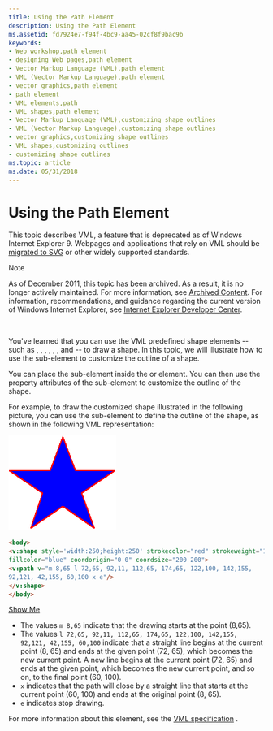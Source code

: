 ```yaml
---
title: Using the Path Element
description: Using the Path Element
ms.assetid: fd7924e7-f94f-4bc9-aa45-02cf8f9bac9b
keywords:
- Web workshop,path element
- designing Web pages,path element
- Vector Markup Language (VML),path element
- VML (Vector Markup Language),path element
- vector graphics,path element
- path element
- VML elements,path
- VML shapes,path element
- Vector Markup Language (VML),customizing shape outlines
- VML (Vector Markup Language),customizing shape outlines
- vector graphics,customizing shape outlines
- VML shapes,customizing outlines
- customizing shape outlines
ms.topic: article
ms.date: 05/31/2018
---
```


# Using the Path Element

This topic describes VML, a feature that is deprecated as of Windows Internet Explorer 9. Webpages and applications that rely on VML should be [migrated to SVG](https://go.microsoft.com/fwlink/p/?LinkID=236964) or other widely supported standards.

> [!Note]  
> As of December 2011, this topic has been archived. As a result, it is no longer actively maintained. For more information, see [Archived Content](https://docs.microsoft.com/previous-versions/windows/internet-explorer/ie-developer/). For information, recommendations, and guidance regarding the current version of Windows Internet Explorer, see [Internet Explorer Developer Center](https://go.microsoft.com/fwlink/p/?linkid=204313).

 

You've learned that you can use the VML predefined shape elements -- such as <oval> , <line>, <polyline>, <curve>, <rect>, <roundrect>, and <arc> -- to draw a shape. In this topic, we will illustrate how to use the <path> sub-element to customize the outline of a shape.

You can place the <path> sub-element inside the <shape> or <shapetype> element. You can then use the property attributes of the <path> sub-element to customize the outline of the shape.

For example, to draw the customized shape illustrated in the following picture, you can use the <path> sub-element to define the outline of the shape, as shown in the following VML representation:

![shape1.gif (1301 bytes)](images/shape1p.gif)


```HTML
<body>
<v:shape style='width:250;height:250' strokecolor="red" strokeweight="1.5pt"
fillcolor="blue" coordorigin="0 0" coordsize="200 200">
<v:path v="m 8,65 l 72,65, 92,11, 112,65, 174,65, 122,100, 142,155,
92,121, 42,155, 60,100 x e"/>
</v:shape>
</body>
```



[Show Me](https://samples.msdn.microsoft.com/workshop/samples/vml/examples/CustomShape/Shape1.md)

-   The values `m 8,65` indicate that the drawing starts at the point (8,65).
-   The values `l 72,65, 92,11, 112,65, 174,65, 122,100, 142,155, 92,121, 42,155, 60,100` indicate that a straight line begins at the current point (8, 65) and ends at the given point (72, 65), which becomes the new current point. A new line begins at the current point (72, 65) and ends at the given point, which becomes the new current point, and so on, to the final point (60, 100).
-   `x` indicates that the path will close by a straight line that starts at the current point (60, 100) and ends at the original point (8, 65).
-   `e` indicates stop drawing.

For more information about this element, see the [VML specification](https://www.w3.org/TR/NOTE-VML#-toc416858391) .

 

 




